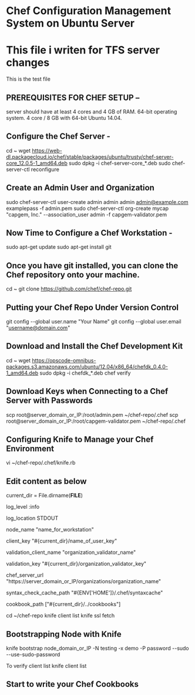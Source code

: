 # Chef Configuration Management System on Ubuntu Server

# This file i writen for TFS server changes

This is the test file

## PREREQUISITES FOR CHEF SETUP –
server should have at least 4 cores and 4 GB of RAM.
64-bit operating system. 
4 core / 8 GB  with 64-bit Ubuntu 14.04.

## Configure the Chef Server  -
cd ~
wget https://web-dl.packagecloud.io/chef/stable/packages/ubuntu/trusty/chef-server-core_12.0.5-1_amd64.deb
sudo dpkg -i chef-server-core_*.deb
sudo chef-server-ctl reconfigure

## Create an Admin User and Organization
sudo chef-server-ctl user-create admin admin admin admin@example.com examplepass -f admin.pem
sudo chef-server-ctl org-create mycap "capgem, Inc." --association_user admin -f capgem-validator.pem 

## Now Time to Configure a Chef Workstation -
sudo apt-get update
sudo apt-get install git

## Once you have git installed, you can clone the Chef repository onto your machine.
cd ~
git clone https://github.com/chef/chef-repo.git

## Putting your Chef Repo Under Version Control
git config --global user.name "Your Name"
git config --global user.email "username@domain.com"

## Download and Install the Chef Development Kit
cd ~
wget https://opscode-omnibus-packages.s3.amazonaws.com/ubuntu/12.04/x86_64/chefdk_0.4.0-1_amd64.deb
sudo dpkg -i chefdk_*.deb
chef verify

## Download Keys when Connecting to a Chef Server with Passwords
scp root@server_domain_or_IP:/root/admin.pem ~/chef-repo/.chef
scp root@server_domain_or_IP:/root/capgem-validator.pem ~/chef-repo/.chef

## Configuring Knife to Manage your Chef Environment
vi ~/chef-repo/.chef/knife.rb

## Edit content as below

current_dir = File.dirname(__FILE__)

log_level                :info

log_location             STDOUT

node_name                "name_for_workstation"

client_key               "#{current_dir}/name_of_user_key"

validation_client_name   "organization_validator_name"

validation_key           "#{current_dir}/organization_validator_key"

chef_server_url          "https://server_domain_or_IP/organizations/organization_name"

syntax_check_cache_path  "#{ENV['HOME']}/.chef/syntaxcache"

cookbook_path            ["#{current_dir}/../cookbooks"]

cd ~/chef-repo
knife client list
knife ssl fetch

## Bootstrapping Node with Knife
knife bootstrap node_domain_or_IP -N testing -x demo -P password --sudo --use-sudo-password

To verify client list
knife client list

## Start to write your Chef Cookbooks 










